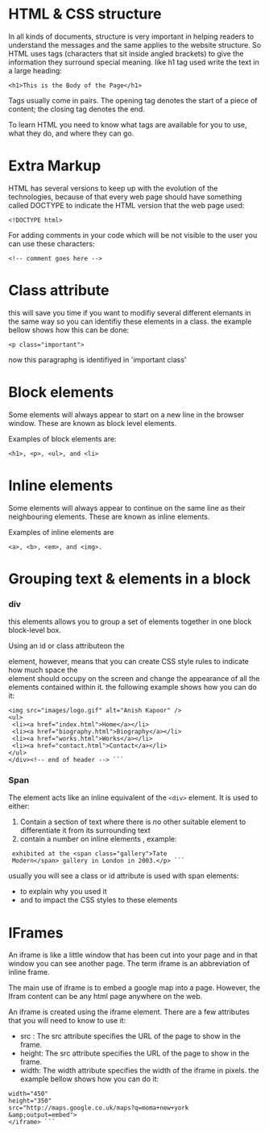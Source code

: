 # HTML & CSS structure
In all kinds of documents, structure is very important in helping
readers to understand the messages and the same applies to the website structure.
So HTML uses tags (characters that sit inside angled
brackets) to give the information they surround special
meaning. like h1 tag used write the text in a large heading: 

```<h1>This is the Body of the Page</h1>```

Tags usually come in pairs. The opening tag denotes
the start of a piece of content; the closing tag denotes
the end.

To learn HTML you need to know what tags are
available for you to use, what they do, and where they
can go.
# Extra Markup
HTML has several versions to keep up with the evolution of the technologies, because of that every web page should have something called DOCTYPE to indicate the HTML version that the web page used:

```<!DOCTYPE html>```

For adding comments in your code which will be not visible to the user you can use these characters:

```<!-- comment goes here -->```

# Class attribute
this will save you time if you want to modifiy several different elemants in the same way so you can identifiy these elements in a class. the example bellow shows how this can be done:

```<p class="important">```

now this paragraphg is identifiyed in 'important class'
# Block elements
Some elements will always appear to start on a new line in the browser window. These are known as block level elements.

Examples of block elements are: 


``<h1>, <p>, <ul>, and <li>``
# Inline elements
Some elements will always appear to continue on the same line as their neighbouring elements. These are known as inline elements.

Examples of inline elements are

``<a>, <b>, <em>, and <img>.``
# Grouping text & elements in a block
### div
this elements allows you to group a set of elements together in one block block-level box.

Using an id or class attributeon the <div> element, however, means that you can create CSS style rules to indicate how much space the <div> element should occupy on the screen and change the appearance of all the elements contained within it. the following example shows how you can do it:

``` <div id="header">
<img src="images/logo.gif" alt="Anish Kapoor" />
<ul>
 <li><a href="index.html">Home</a></li>
 <li><a href="biography.html">Biography</a></li>
 <li><a href="works.html">Works</a></li>
 <li><a href="contact.html">Contact</a></li>
</ul>
</div><!-- end of header --> ```  
```
### Span
The <span> element acts like an inline equivalent of the ``<div>`` element. It is used to either:
1.  Contain a section of text where there is no other suitable element to differentiate it from its surrounding text
2. contain a number on inline elements , example:

``` <p>Anish Kapoor won the Turner Prize in 1991 and
 exhibited at the <span class="gallery">Tate
 Modern</span> gallery in London in 2003.</p> ``` 
 ``` 
 usually you will see a class or id attribute is used with span elements:
 * to explain why you used it
 * and to impact the CSS styles to these elements
 # IFrames 
 An iframe is like a little window that has been cut into your page and in that window you can see another page. The term iframe is an abbreviation of inline frame.

 The main use of iframe is to embed a google map into a page. However, the Ifram content can be any html page anywhere on the web.

 An iframe is created using the iframe element. There are a few attributes that you will need to know to use it:
 * src : The src attribute specifies the URL of the page to show in the frame.
 * height: 
 The src attribute specifies the URL of the page to show in the frame.
 * width: The width attribute specifies the width of the iframe in pixels. the example bellow shows how you can do it:

 ``` <iframe
width="450"
height="350"
src="http://maps.google.co.uk/maps?q=moma+new+york
&amp;output=embed">
</iframe> ``` 
